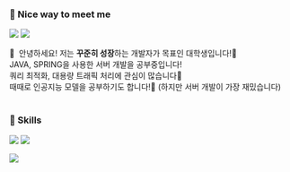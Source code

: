 ### 🍪 Nice way to meet me
<p>
  <a href="https://velog.io/@pyg410" target="_blank"><img src="https://img.shields.io/badge/pyg410-20C997?style=flat-square&logo=velog&logoColor=white"/></a>
  <a target="_blank"><img src="https://img.shields.io/badge/pon05114@naver.com-005FF9?style=flat-square&logo=maildotru&logoColor=white"/></a>
</p>

<p>
  👋&nbsp; 안녕하세요! 저는 <b>꾸준히 성장</b>하는 개발자가 목표인 대학생입니다!🚀<br/>
  JAVA, SPRING을 사용한 서버 개발을 공부중입니다!<br/>
  쿼리 최적화, 대용량 트래픽 처리에 관심이 많습니다🙌<br/>
  때때로 인공지능 모델을 공부하기도 합니다!👾 (하지만 서버 개발이 가장 재밌습니다)<br/><br/>
</p>

### 💪 Skills
<p>
  <a target="_blank"><img src="https://img.shields.io/badge/Spring-6DB33F?style=flat-square&logo=spring&logoColor=white"/></a>
  <a target="_blank"><img src="https://img.shields.io/badge/SpringBoot-6DB33F?style=flat-square&logo=springboot&logoColor=white"/></a>
</p>
<p>
    <img src="https://img.shields.io/badge/Java-007396?style=flat-square&logo=Java&logoColor=white"/>
</p>
